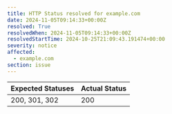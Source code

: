 ```yaml
---
title: HTTP Status resolved for example.com
date: 2024-11-05T09:14:33+00:00Z
resolved: True
resolvedWhen: 2024-11-05T09:14:33+00:00Z
resolvedStartTime: 2024-10-25T21:09:43.191474+00:00
severity: notice
affected:
  - example.com
section: issue
---
```


| Expected Statuses | Actual Status  |
|-------------------|----------------|
| 200, 301, 302 | 200 |
